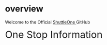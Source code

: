 # overview
Welcome to the Official <a href="https://www.shuttle.one"> ShuttleOne </a> GitHub

<font size="6">One Stop Information</font>
